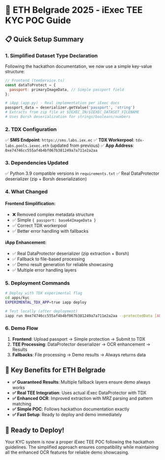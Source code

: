 # 🚀 ETH Belgrade 2025 - iExec TEE KYC POC Guide

## 📋 Quick Setup Summary

### 1. **Simplified Dataset Type Declaration**
Following the hackathon documentation, we now use a simple key-value structure:

```javascript
// Frontend (teeService.ts)
const dataToProtect = {
  passport: primaryImageData, // Simple passport field
};
```

```python
# iApp (app.py) - Real implementation per iExec docs
passport_data = deserializer.getValue('passport', 'string')
# Extracts from zip file at $IEXEC_IN/$IEXEC_DATASET_FILENAME
# Uses Borsh deserialization for strings/booleans/numbers
```

### 2. **TDX Configuration** 
✅ **SMS Endpoint**: `https://sms.labs.iex.ec`
✅ **TDX Workerpool**: `tdx-labs.pools.iexec.eth` (updated from previous)
✅ **App Address**: `0xe74746cc555af4b4bf067b381249a7a711e2a2aa`

### 3. **Dependencies Updated**
✅ Python 3.9 compatible versions in `requirements.txt`
✅ Real DataProtector deserializer (zip + Borsh deserialization)

### 4. **What Changed**

#### **Frontend Simplification**:
- ❌ Removed complex metadata structure
- ✅ Simple `{ passport: base64ImageData }` 
- ✅ Correct TDX workerpool
- ✅ Better error handling with fallbacks

#### **iApp Enhancement**:
- ✅ Real DataProtector deserializer (zip extraction + Borsh)
- ✅ Fallback to file-based processing 
- ✅ Demo result generation for reliable showcasing
- ✅ Multiple error handling layers

### 5. **Deployment Commands**

```bash
# Deploy with TDX experimental flag
cd apps/kyc
EXPERIMENTAL_TDX_APP=true iapp deploy

# Test locally (after deployment)
iapp run 0xe74746cc555af4b4bf067b381249a7a711e2a2aa --protectedData [ADDRESS]
```

### 6. **Demo Flow**
1. **Frontend**: Upload passport → Simple protection → Submit to TDX
2. **TEE Processing**: DataProtector deserializer → OCR enhancement → Results
3. **Fallbacks**: File processing → Demo results → Always returns data

## 🎯 Key Benefits for ETH Belgrade

- **✅ Guaranteed Results**: Multiple fallback layers ensure demo always works
- **✅ Real TEE Integration**: Uses actual iExec DataProtector with TDX
- **✅ Enhanced OCR**: Improved extraction with MRZ parsing and pattern matching  
- **✅ Simple POC**: Follows hackathon documentation exactly
- **✅ Fast Setup**: Ready to deploy and demo immediately

## 🚀 Ready to Deploy!

Your KYC system is now a proper iExec TEE POC following the hackathon guidelines. The simplified approach ensures compatibility while maintaining all the enhanced OCR features for reliable demo showcasing. 
